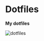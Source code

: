 # Dotfiles

**My dotfiles**

![dotfiles](https://d13yacurqjgara.cloudfront.net/users/3093/screenshots/1466768/dotfiles-logo_1x.png)
